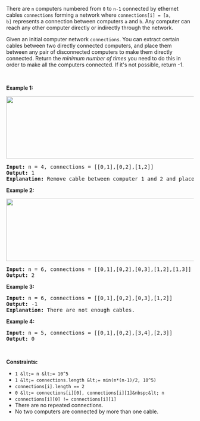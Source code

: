 There are&nbsp;`` n ``&nbsp;computers numbered from&nbsp;`` 0 ``&nbsp;to&nbsp;`` n-1 ``&nbsp;connected by&nbsp;ethernet cables&nbsp;`` connections ``&nbsp;forming a network where&nbsp;`` connections[i] = [a, b] ``&nbsp;represents a connection between computers&nbsp;`` a ``&nbsp;and&nbsp;`` b ``. Any computer&nbsp;can reach any other computer directly or indirectly through the network.

Given an initial computer network `` connections ``. You can extract certain cables between two directly connected computers, and place them between any pair of disconnected computers to make them directly connected. Return the _minimum number of times_ you need to do this in order to make all the computers connected. If it's not possible, return -1.&nbsp;

&nbsp;

__Example 1:__

<strong><img alt="" src="https://assets.leetcode.com/uploads/2020/01/02/sample_1_1677.png" style="width: 570px; height: 167px;"/></strong>

<pre>
<strong>Input:</strong> n = 4, connections = [[0,1],[0,2],[1,2]]
<strong>Output:</strong> 1
<strong>Explanation:</strong> Remove cable between computer 1 and 2 and place between computers 1 and 3.
</pre>

__Example 2:__

<strong><img alt="" src="https://assets.leetcode.com/uploads/2020/01/02/sample_2_1677.png" style="width: 660px; height: 167px;"/></strong>

<pre>
<strong>Input:</strong> n = 6, connections = [[0,1],[0,2],[0,3],[1,2],[1,3]]
<strong>Output:</strong> 2
</pre>

__Example 3:__

<pre>
<strong>Input:</strong> n = 6, connections = [[0,1],[0,2],[0,3],[1,2]]
<strong>Output:</strong> -1
<strong>Explanation:</strong> There are not enough cables.
</pre>

__Example 4:__

<pre>
<strong>Input:</strong> n = 5, connections = [[0,1],[0,2],[3,4],[2,3]]
<strong>Output:</strong> 0
</pre>

&nbsp;

__Constraints:__

*   `` 1 &lt;= n &lt;= 10^5 ``
*   `` 1 &lt;= connections.length &lt;= min(n*(n-1)/2, 10^5) ``
*   `` connections[i].length == 2 ``
*   `` 0 &lt;= connections[i][0], connections[i][1]&nbsp;&lt; n ``
*   `` connections[i][0] != connections[i][1] ``
*   There are no repeated connections.
*   No two computers are connected by more than one cable.